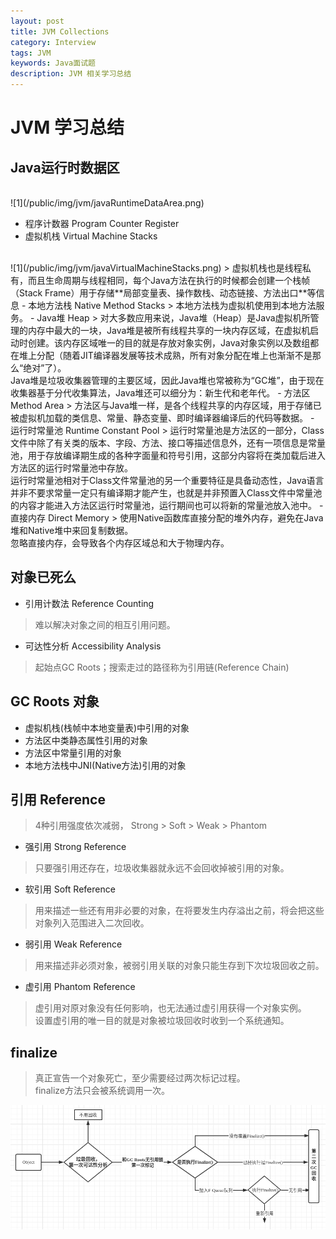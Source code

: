 ```yaml
---
layout: post
title: JVM Collections
category: Interview
tags: JVM
keywords: Java面试题
description: JVM 相关学习总结
---
```


# JVM 学习总结

## Java运行时数据区
<br>
![1](/public/img/jvm/javaRuntimeDataArea.png)

- 程序计数器 Program Counter Register
- 虚拟机栈 Virtual Machine Stacks
<br>
![1](/public/img/jvm/javaVirtualMachineStacks.png)
> 虚拟机栈也是线程私有，而且生命周期与线程相同，每个Java方法在执行的时候都会创建一个栈帧（Stack Frame）用于存储**局部变量表、操作数栈、动态链接、方法出口**等信息
- 本地方法栈 Native Method Stacks
> 本地方法栈为虚拟机使用到本地方法服务。
- Java堆 Heap
> 对大多数应用来说，Java堆（Heap）是Java虚拟机所管理的内存中最大的一块，Java堆是被所有线程共享的一块内存区域，在虚拟机启动时创建。该内存区域唯一的目的就是存放对象实例，Java对象实例以及数组都在堆上分配（随着JIT编译器发展等技术成熟，所有对象分配在堆上也渐渐不是那么“绝对”了）。
 <br>Java堆是垃圾收集器管理的主要区域，因此Java堆也常被称为“GC堆”，由于现在收集器基于分代收集算法，Java堆还可以细分为：新生代和老年代。
- 方法区 Method Area
> 方法区与Java堆一样，是各个线程共享的内存区域，用于存储已被虚拟机加载的类信息、常量、静态变量、即时编译器编译后的代码等数据。
- 运行时常量池 Runtime Constant Pool
> 运行时常量池是方法区的一部分，Class文件中除了有关类的版本、字段、方法、接口等描述信息外，还有一项信息是常量池，用于存放编译期生成的各种字面量和符号引用，这部分内容将在类加载后进入方法区的运行时常量池中存放。
  <br>运行时常量池相对于Class文件常量池的另一个重要特征是具备动态性，Java语言并非不要求常量一定只有编译期才能产生，也就是并非预置入Class文件中常量池的内容才能进入方法区运行时常量池，运行期间也可以将新的常量池放入池中。
- 直接内存 Direct Memory
> 使用Native函数库直接分配的堆外内存，避免在Java堆和Native堆中来回复制数据。
<br>忽略直接内存，会导致各个内存区域总和大于物理内存。

## 对象已死么
- 引用计数法 Reference Counting
> 难以解决对象之间的相互引用问题。
- 可达性分析 Accessibility Analysis
> 起始点GC Roots；搜索走过的路径称为引用链(Reference Chain)

## GC Roots 对象
- 虚拟机栈(栈帧中本地变量表)中引用的对象
- 方法区中类静态属性引用的对象
- 方法区中常量引用的对象
- 本地方法栈中JNI(Native方法)引用的对象

## 引用 Reference 
> 4种引用强度依次减弱， Strong > Soft > Weak > Phantom
- 强引用 Strong Reference

> 只要强引用还存在，垃圾收集器就永远不会回收掉被引用的对象。
- 软引用 Soft Reference

> 用来描述一些还有用非必要的对象，在将要发生内存溢出之前，将会把这些对象列入范围进入二次回收。
- 弱引用 Weak Reference

> 用来描述非必须对象，被弱引用关联的对象只能生存到下次垃圾回收之前。
- 虚引用 Phantom Reference

> 虚引用对原对象没有任何影响，也无法通过虚引用获得一个对象实例。
<br>设置虚引用的唯一目的就是对象被垃圾回收时收到一个系统通知。

## finalize
> 真正宣告一个对象死亡，至少需要经过两次标记过程。<br> finalize方法只会被系统调用一次。

![1](/public/img/jvm/finalize.png)

